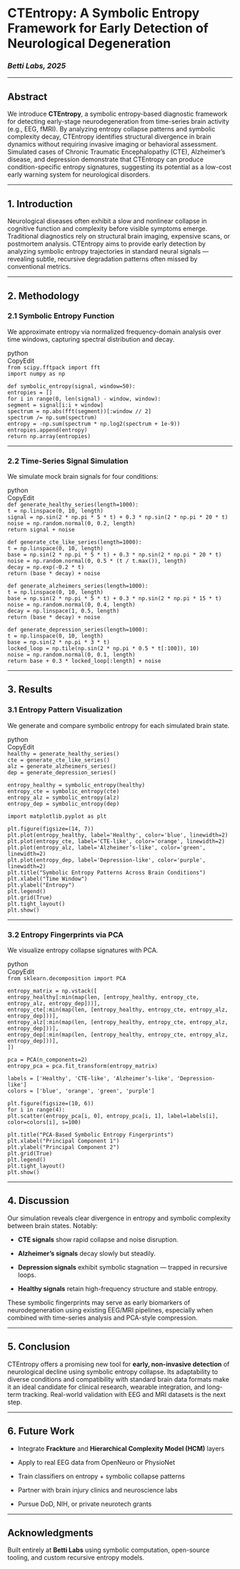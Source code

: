 # **CTEntropy: A Symbolic Entropy Framework for Early Detection of Neurological Degeneration**

### ***Betti Labs, 2025***

---

## **Abstract**

We introduce **CTEntropy**, a symbolic entropy-based diagnostic framework for detecting early-stage neurodegeneration from time-series brain activity (e.g., EEG, fMRI). By analyzing entropy collapse patterns and symbolic complexity decay, CTEntropy identifies structural divergence in brain dynamics without requiring invasive imaging or behavioral assessment. Simulated cases of Chronic Traumatic Encephalopathy (CTE), Alzheimer’s disease, and depression demonstrate that CTEntropy can produce condition-specific entropy signatures, suggesting its potential as a low-cost early warning system for neurological disorders.

---

## **1\. Introduction**

Neurological diseases often exhibit a slow and nonlinear collapse in cognitive function and complexity before visible symptoms emerge. Traditional diagnostics rely on structural brain imaging, expensive scans, or postmortem analysis. CTEntropy aims to provide early detection by analyzing symbolic entropy trajectories in standard neural signals — revealing subtle, recursive degradation patterns often missed by conventional metrics.

---

## **2\. Methodology**

### **2.1 Symbolic Entropy Function**

We approximate entropy via normalized frequency-domain analysis over time windows, capturing spectral distribution and decay.

python  
CopyEdit  
`from scipy.fftpack import fft`  
`import numpy as np`

`def symbolic_entropy(signal, window=50):`  
    `entropies = []`  
    `for i in range(0, len(signal) - window, window):`  
        `segment = signal[i:i + window]`  
        `spectrum = np.abs(fft(segment))[:window // 2]`  
        `spectrum /= np.sum(spectrum)`  
        `entropy = -np.sum(spectrum * np.log2(spectrum + 1e-9))`  
        `entropies.append(entropy)`  
    `return np.array(entropies)`

---

### **2.2 Time-Series Signal Simulation**

We simulate mock brain signals for four conditions:

python  
CopyEdit  
`def generate_healthy_series(length=1000):`  
    `t = np.linspace(0, 10, length)`  
    `signal = np.sin(2 * np.pi * 5 * t) + 0.3 * np.sin(2 * np.pi * 20 * t)`  
    `noise = np.random.normal(0, 0.2, length)`  
    `return signal + noise`

`def generate_cte_like_series(length=1000):`  
    `t = np.linspace(0, 10, length)`  
    `base = np.sin(2 * np.pi * 5 * t) + 0.3 * np.sin(2 * np.pi * 20 * t)`  
    `noise = np.random.normal(0, 0.5 * (t / t.max()), length)`  
    `decay = np.exp(-0.2 * t)`  
    `return (base * decay) + noise`

`def generate_alzheimers_series(length=1000):`  
    `t = np.linspace(0, 10, length)`  
    `base = np.sin(2 * np.pi * 5 * t) + 0.3 * np.sin(2 * np.pi * 15 * t)`  
    `noise = np.random.normal(0, 0.4, length)`  
    `decay = np.linspace(1, 0.5, length)`  
    `return (base * decay) + noise`

`def generate_depression_series(length=1000):`  
    `t = np.linspace(0, 10, length)`  
    `base = np.sin(2 * np.pi * 3 * t)`  
    `locked_loop = np.tile(np.sin(2 * np.pi * 0.5 * t[:100]), 10)`  
    `noise = np.random.normal(0, 0.1, length)`  
    `return base + 0.3 * locked_loop[:length] + noise`

---

## **3\. Results**

### **3.1 Entropy Pattern Visualization**

We generate and compare symbolic entropy for each simulated brain state.

python  
CopyEdit  
`healthy = generate_healthy_series()`  
`cte = generate_cte_like_series()`  
`alz = generate_alzheimers_series()`  
`dep = generate_depression_series()`

`entropy_healthy = symbolic_entropy(healthy)`  
`entropy_cte = symbolic_entropy(cte)`  
`entropy_alz = symbolic_entropy(alz)`  
`entropy_dep = symbolic_entropy(dep)`

`import matplotlib.pyplot as plt`

`plt.figure(figsize=(14, 7))`  
`plt.plot(entropy_healthy, label='Healthy', color='blue', linewidth=2)`  
`plt.plot(entropy_cte, label='CTE-like', color='orange', linewidth=2)`  
`plt.plot(entropy_alz, label='Alzheimer’s-like', color='green', linewidth=2)`  
`plt.plot(entropy_dep, label='Depression-like', color='purple', linewidth=2)`  
`plt.title("Symbolic Entropy Patterns Across Brain Conditions")`  
`plt.xlabel("Time Window")`  
`plt.ylabel("Entropy")`  
`plt.legend()`  
`plt.grid(True)`  
`plt.tight_layout()`  
`plt.show()`

---

### **3.2 Entropy Fingerprints via PCA**

We visualize entropy collapse signatures with PCA.

python  
CopyEdit  
`from sklearn.decomposition import PCA`

`entropy_matrix = np.vstack([`  
    `entropy_healthy[:min(map(len, [entropy_healthy, entropy_cte, entropy_alz, entropy_dep]))],`  
    `entropy_cte[:min(map(len, [entropy_healthy, entropy_cte, entropy_alz, entropy_dep]))],`  
    `entropy_alz[:min(map(len, [entropy_healthy, entropy_cte, entropy_alz, entropy_dep]))],`  
    `entropy_dep[:min(map(len, [entropy_healthy, entropy_cte, entropy_alz, entropy_dep]))],`  
`])`

`pca = PCA(n_components=2)`  
`entropy_pca = pca.fit_transform(entropy_matrix)`

`labels = ['Healthy', 'CTE-like', 'Alzheimer’s-like', 'Depression-like']`  
`colors = ['blue', 'orange', 'green', 'purple']`

`plt.figure(figsize=(10, 6))`  
`for i in range(4):`  
    `plt.scatter(entropy_pca[i, 0], entropy_pca[i, 1], label=labels[i], color=colors[i], s=100)`

`plt.title("PCA-Based Symbolic Entropy Fingerprints")`  
`plt.xlabel("Principal Component 1")`  
`plt.ylabel("Principal Component 2")`  
`plt.grid(True)`  
`plt.legend()`  
`plt.tight_layout()`  
`plt.show()`

---

## **4\. Discussion**

Our simulation reveals clear divergence in entropy and symbolic complexity between brain states. Notably:

* **CTE signals** show rapid collapse and noise disruption.

* **Alzheimer’s signals** decay slowly but steadily.

* **Depression signals** exhibit symbolic stagnation — trapped in recursive loops.

* **Healthy signals** retain high-frequency structure and stable entropy.

These symbolic fingerprints may serve as early biomarkers of neurodegeneration using existing EEG/MRI pipelines, especially when combined with time-series analysis and PCA-style compression.

---

## **5\. Conclusion**

CTEntropy offers a promising new tool for **early, non-invasive detection** of neurological decline using symbolic entropy collapse. Its adaptability to diverse conditions and compatibility with standard brain data formats make it an ideal candidate for clinical research, wearable integration, and long-term tracking. Real-world validation with EEG and MRI datasets is the next step.

---

## **6\. Future Work**

* Integrate **Frackture** and **Hierarchical Complexity Model (HCM)** layers

* Apply to real EEG data from OpenNeuro or PhysioNet

* Train classifiers on entropy \+ symbolic collapse patterns

* Partner with brain injury clinics and neuroscience labs

* Pursue DoD, NIH, or private neurotech grants

---

## **Acknowledgments**

Built entirely at **Betti Labs** using symbolic computation, open-source tooling, and custom recursive entropy models.


